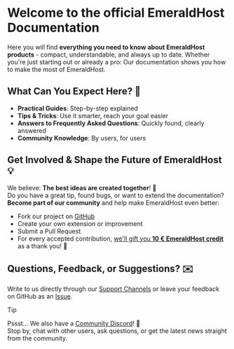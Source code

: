 # Welcome to the official EmeraldHost Documentation

Here you will find **everything you need to know about EmeraldHost products** - compact, understandable, and always up to date. Whether you're just starting out or already a pro: Our documentation shows you how to make the most of EmeraldHost.

## What Can You Expect Here? 🚀

- **Practical Guides**: Step-by-step explained
- **Tips & Tricks**: Use it smarter, reach your goal easier
- **Answers to Frequently Asked Questions**: Quickly found, clearly answered
- **Community Knowledge**: By users, for users

## Get Involved & Shape the Future of EmeraldHost 💡

We believe: **The best ideas are created together**! 🙋  
Do you have a great tip, found bugs, or want to extend the documentation? **Become part of our community** and help make EmeraldHost even better:

- Fork our project on [GitHub](https://github.com/emeraldhost/documentation)
- Create your own extension or improvement
- Submit a Pull Request
- For every accepted contribution, <ins>we'll gift you <b>10 € EmeraldHost credit</b></ins> as a thank you! 🤝

## Questions, Feedback, or Suggestions? ✉️

Write to us directly through our [Support Channels](https://emeraldhost.de/en/support) or leave your feedback on GitHub as an [Issue](https://github.com/emeraldhost/documentation/issues).

> [!TIP]
> Pssst... We also have a [Community Discord](https://discord.emeraldhost.de/)! 🤫  
> Stop by, chat with other users, ask questions, or get the latest news straight from the community.
